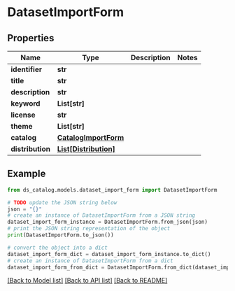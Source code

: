 # DatasetImportForm


## Properties

Name | Type | Description | Notes
------------ | ------------- | ------------- | -------------
**identifier** | **str** |  | 
**title** | **str** |  | 
**description** | **str** |  | 
**keyword** | **List[str]** |  | 
**license** | **str** |  | 
**theme** | **List[str]** |  | 
**catalog** | [**CatalogImportForm**](CatalogImportForm.md) |  | 
**distribution** | [**List[Distribution]**](Distribution.md) |  | 

## Example

```python
from ds_catalog.models.dataset_import_form import DatasetImportForm

# TODO update the JSON string below
json = "{}"
# create an instance of DatasetImportForm from a JSON string
dataset_import_form_instance = DatasetImportForm.from_json(json)
# print the JSON string representation of the object
print(DatasetImportForm.to_json())

# convert the object into a dict
dataset_import_form_dict = dataset_import_form_instance.to_dict()
# create an instance of DatasetImportForm from a dict
dataset_import_form_from_dict = DatasetImportForm.from_dict(dataset_import_form_dict)
```
[[Back to Model list]](../README.md#documentation-for-models) [[Back to API list]](../README.md#documentation-for-api-endpoints) [[Back to README]](../README.md)


